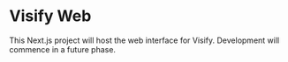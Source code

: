 # Visify Web

This Next.js project will host the web interface for Visify. Development will commence in a future phase.
